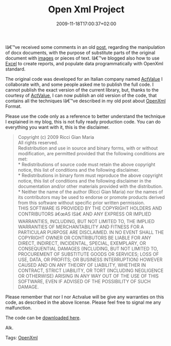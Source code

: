 ﻿---
title: "Open Xml Project"
description: ""
date: 2009-11-18T17:00:37+02:00
draft: false
tags: [OpenXml]
categories: [NET framework,Office]
---
Iâ€™ve received some comments in an old [post](http://www.codewrecks.com/blog/index.php/2008/08/29/openxml-office-format-open-and-substitute-text/), regarding the manipulation of docx documents, with the purpose of substitute parts of the original document with [images](http://www.codewrecks.com/blog/index.php/2008/09/08/manage-image-in-openxml-format-part2/) or pieces of text. Iâ€™ve blogged also how to use [Excel](http://www.codewrecks.com/blog/index.php/2008/11/28/create-a-report-in-excel-2007-with-open-xml-sdk-10/) to create reports, and populate data programmatically with OpenXml standard.

The original code was developed for an Italian company named [ActValue](http://www.actvalue.com) I collaborate with, and some people asked me to publish the full code. I cannot publish the exact version of the current library, but, thanks to the courtesy of [ActValue](http://www.actvalue.com), I can now publish an old version of the code, that contains all the techniques Iâ€™ve described in my old post about [OpenXml](http://www.codewrecks.com/blog/?s=openxml) Format.

Please use the code only as a reference to better understand the technique I explained in my blog, this is not fully ready production code. You can do everything you want with it, this is the disclaimer.

> Copyright (c) 2009 Ricci Gian Maria       
> All rights reserved.        
> Redistribution and use in source and binary forms, with or without modification, are permitted provided that the following conditions are met:        
> \* Redistributions of source code must retain the above copyright notice, this list of conditions and the following disclaimer.        
> \* Redistributions in binary form must reproduce the above copyright notice, this list of conditions and the following disclaimer in the documentation and/or other materials provided with the distribution.        
> \* Neither the name of the author (Ricci Gian Maria) nor the names of its contributors may be used to endorse or promote products derived from this software without specific prior written permission.        
> THIS SOFTWARE IS PROVIDED BY THE COPYRIGHT HOLDERS AND CONTRIBUTORS â€œAS ISâ€ AND ANY EXPRESS OR IMPLIED WARRANTIES, INCLUDING, BUT NOT LIMITED TO, THE IMPLIED WARRANTIES OF MERCHANTABILITY AND FITNESS FOR A PARTICULAR PURPOSE ARE DISCLAIMED. IN NO EVENT SHALL THE COPYRIGHT OWNER OR CONTRIBUTORS BE LIABLE FOR ANY DIRECT, INDIRECT, INCIDENTAL, SPECIAL, EXEMPLARY, OR CONSEQUENTIAL DAMAGES (INCLUDING, BUT NOT LIMITED TO, PROCUREMENT OF SUBSTITUTE GOODS OR SERVICES; LOSS OF USE, DATA, OR PROFITS; OR BUSINESS INTERRUPTION) HOWEVER CAUSED AND ON ANY THEORY OF LIABILITY, WHETHER IN CONTRACT, STRICT LIABILITY, OR TORT (INCLUDING NEGLIGENCE OR OTHERWISE) ARISING IN ANY WAY OUT OF THE USE OF THIS SOFTWARE, EVEN IF ADVISED OF THE POSSIBILITY OF SUCH DAMAGE.

Please remember that nor I nor Actvalue will be give any warranties on this code, as described in the above license. Please feel free to signal me any malfunction.

The code can be [downloaded here](http://www.codewrecks.com/Files/Codewrecks_openxml.zip).

Alk.

Tags: [OpenXml](http://technorati.com/tag/OpenXml)
